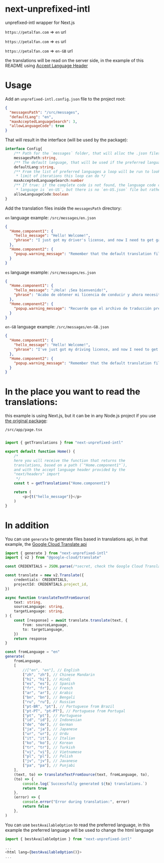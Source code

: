 # next-unprefixed-intl
unprefixed-intl wrapper for Next.js

`https://petalfan.com`  => `en` url

`https://petalfan.com`  => `es` url

`https://petalfan.com`  => `en-GB` url

the translations will be read on the server side, in the example of this README using [Accept Language Header](https://developer.mozilla.org/docs/Web/HTTP/Headers/Accept-Language)

# Usage
Add an `unprefixed-intl.config.json` file to the project root:
```json
{
  "messagesPath": "/src/messages",
  "defaultLang": "en",
  "maxAcceptedLanguageSearch": 3,
  "allowLanguageCode": true
}
```

That will result in the interface (will be used by the package):
```typescript
interface Config{
    /** Path for the `messages` folder, that will alloc the .json files with the translations, (en-US.json, ...) */
    messagesPath:string,
    /** The default language, that will be used if the preferred language was not found */
    defaultLang:string,
    /** From the list of preferred languages a loop will be run to look for the best match available, this is the
     * limit of iterations this loop can do */
    maxAcceptedLanguageSearch:number
    /** If true: if the complete code is not found, the language code can be used instead, e.g. if the preferred
     * language is `en-US`, but there is no `en-US.json` file but rather a ` en.json`, it will be used */
    allowLanguageCode:boolean
}
```

Add the translation files inside the `messagesPath` directory:

`en` language example: `/src/messages/en.json`
```json
{
  "Home.component1": {
    "hello_message": "Hello! Welcome!",
    "phrase": "I just got my driver's license, and now I need to get gas for my truck. In the fall, I'll enroll in college, and I'll make sure to check the schedule of my favorite soccer team."
  },
  "Home.component2": {
    "popup.warning_message": "Remember that the default translation file, defined in `defaultLang`, must exist!"
  }
}
```
`es` language example: `/src/messages/es.json`
```json
{
  "Home.component1": {
    "hello_message": "¡Hola! ¡Sea bienvenido!",
    "phrase": "Acabo de obtener mi licencia de conducir y ahora necesito gasolina para mi camión. En el otoño, me inscribiré en la universidad y me aseguraré de consultar el calendario de mi equipo de fútbol favorito."
  },
  "Home.component2": {
    "popup.warning_message": "Recuerde que el archivo de traducción predeterminado, definido en `defaultLang`, ¡debe existir!"
  }
}
```
`en-GB` language example: `/src/messages/en-GB.json`
```json
{
  "Home.component1": {
    "hello_message": "Hello! Welcome!",
    "phrase": "I've just got my driving licence, and now I need to get petrol for my lorry. In the autumn, I'll enrol in university, and I'll make sure to check the timetable of my favourite football team."
  },
  "Home.component2": {
    "popup.warning_message": "Remember that the default translation file, defined in `defaultLang`, must exist!"
  }
}
```

# In the place you want to read the translations:
this example is using Next.js, but it can be in any Node.js project if you use [the original package](https://www.npmjs.com/package/unprefixed-intl/):

`/src/app/page.tsx`
```typescript jsx

import { getTranslations } from "next-unprefixed-intl"

export default function Home() {
    /*
    here you will receive the function that returns the 
    translations, based on a path (`"Home.component1"`), 
    and with the accept language header provided by the 
    "next/headers" import
     */
    const t = getTranslations("Home.component1")

    return (
        <p>{t("hello_message")}</p>
    )
}
```

# In addition
You can use `generate` to generate files based in translations api, in that example, the [Google Cloud Translate api](https://www.npmjs.com/package/@google-cloud/translate)
```typescript
import { generate } from "next-unprefixed-intl"
import { v2 } from "@google-cloud/translate"

const CREDENTIALS = JSON.parse(/*secret, check the Google Cloud Translation api for more info*/)

const translate = new v2.Translate({
    credentials: CREDENTIALS,
    projectId: CREDENTIALS.project_id,
})

async function translateTextFromSource(
    text: string,
    sourceLanguage: string,
    targetLanguage: string,
) {
    const [response] = await translate.translate(text, {
        from: sourceLanguage,
        to: targetLanguage,
    })
    return response
}

const fromLanguage = "en"
generate(
    fromLanguage,
    [
        //["en", "en"], // English
        ["zh", "zh"], // Chinese Mandarin
        ["hi", "hi"], // Hindi
        ["es", "es"], // Spanish
        ["fr", "fr"], // French
        ["ar", "ar"], // Arabic
        ["bn", "bn"], // Bengali
        ["ru", "ru"], // Russian
        ["pt-BR", "pt"], // Portuguese from Brazil
        ["pt-PT", "pt-PT"], // Portuguese from Portugal
        ["pt", "pt"], // Portuguese
        ["id", "id"], // Indonesian
        ["de", "de"], // German
        ["ja", "ja"], // Japanese
        ["ur", "ur"], // Urdu
        ["it", "it"], // Italian
        ["ko", "ko"], // Korean
        ["tr", "tr"], // Turkish
        ["vi", "vi"], // Vietnamese
        ["pl", "pl"], // Polish
        ["jv", "jv"], // Javanese
        ["pa", "pa"], // Punjabi
    ],
    (text, to) => translateTextFromSource(text, fromLanguage, to),
    (to) => {
        console.log(`Successfully generated ${to} translations.`)
        return true
    },
    (error) => {
        console.error("Error during translation:", error)
        return false
    },
)
```

You can use `bestAvailableOption` to read the preferred language, in this example the preferred language will be used to change the html language
```typescript jsx
import { bestAvailableOption } from "next-unprefixed-intl"

...
<html lang={bestAvailableOption()}>
...
```